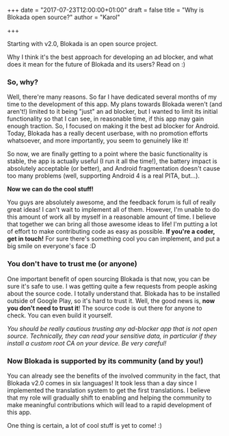 +++
date = "2017-07-23T12:00:00+01:00"
draft = false
title = "Why is Blokada open source?"
author = "Karol"

+++

Starting with v2.0, Blokada is an open source project.

Why I think it's the best approach for developing an ad blocker, and what does it mean for the future of Blokada and its users? Read on :)

### So, why?

Well, there're many reasons. So far I have dedicated several months of my time to the development of this app. My plans towards Blokada weren't (and aren't!) limited to it being "just" an ad blocker, but I wanted to limit its initial functionality so that I can see, in reasonable time, if this app may gain enough traction. So, I focused on making it the best ad blocker for Android. Today, Blokada has a really decent userbase, with no promotion efforts whatsoever, and more importantly, you seem to genuinely like it!

So now, we are finally getting to a point where the basic functionality is stable, the app is actually useful (I run it all the time!), the battery impact is absolutely acceptable (or better), and Android fragmentation doesn't cause too many problems (well, supporting Android 4 is a real PITA, but...).

**Now we can do the cool stuff!**

You guys are absolutely awesome, and the feedback forum is full of really great ideas! I can't wait to implement all of them. However, I'm unable to do this amount of work all by myself in a reasonable amount of time. I believe that together we can bring all those awesome ideas to life! I'm putting a lot of effort to make contributing code as easy as possible. **If you're a coder, get in touch!** For sure there's something cool you can implement, and put a big smile on everyone's face :D

### You don't have to trust me (or anyone)

One important benefit of open sourcing Blokada is that now, you can be sure it's safe to use. I was getting quite a few requests from people asking about the source code. I totally understand that. Blokada has to be installed outside of Google Play, so it's hard to trust it. Well, the good news is, **now you don't need to trust it**! The source code is out there for anyone to check. You can even build it yourself.

_You should be really cautious trusting any ad-blocker app that is not open source. Technically, they can read your sensitive data, in particular if they install a custom root CA on your device. Be very careful!_

### Now Blokada is supported by its community (and by you!)

You can already see the benefits of the involved community in the fact, that Blokada v2.0 comes in six languages! It took less than a day since I implemented the translation system to get the first translations. I believe that my role will gradually shift to enabling and helping the community to make meaningful contributions which will lead to a rapid development of this app.

One thing is certain, a lot of cool stuff is yet to come! :)
